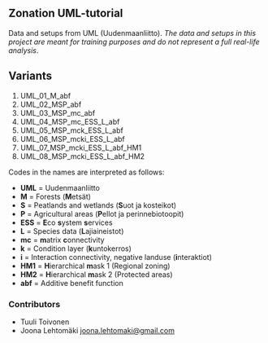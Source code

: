 ## Zonation UML-tutorial 

Data and setups from UML (Uudenmaanliitto). _The data and setups in this project
are meant for training purposes and do not represent a full real-life analysis_.

## Variants

1. UML_01_M_abf
1. UML_02_MSP_abf
1. UML_03_MSP_mc_abf
1. UML_04_MSP_mc_ESS_L_abf
1. UML_05_MSP_mck_ESS_L_abf
1. UML_06_MSP_mcki_ESS_L_abf
1. UML_07_MSP_mcki_ESS_L_abf_HM1
1. UML_08_MSP_mcki_ESS_L_abf_HM2

Codes in the names are interpreted as follows:

+ **UML** = Uudenmaanliitto
+ **M** = Forests (**M**etsät)
+ **S** = Peatlands and wetlands (**S**uot ja kosteikot)
+ **P** = Agricultural areas (**P**ellot ja perinnebiotoopit)
+ **ESS** = **E**co **s**ystem **s**ervices
+ **L** = Species data (**L**ajiaineistot)
+ **mc** = **m**atrix **c**onnectivity
+ **k** = Condition layer (**k**untokerros)
+ **i** = Interaction connectivity, negative landuse (**i**nteraktiot)
+ **HM1** = **H**ierarchical **m**ask 1 (Regional zoning)
+ **HM2** = **H**ierarchical **m**ask 2 (Protected areas)
+ **abf** = Additive benefit function

### Contributors

+ Tuuli Toivonen
+ Joona Lehtomäki <joona.lehtomaki@gmail.com>
